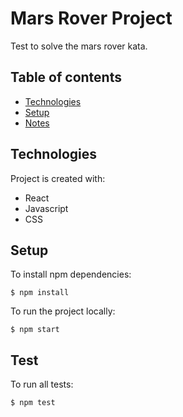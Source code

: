 # Mars Rover Project
Test to solve the mars rover kata.

## Table of contents
* [Technologies](#technologies)
* [Setup](#setup)
* [Notes](#notes)
	
## Technologies
Project is created with:
* React
* Javascript
* CSS
	
## Setup
To install npm dependencies:

```
$ npm install

```

To run the project locally:

```
$ npm start

```

## Test
To run all tests:

```
$ npm test

```